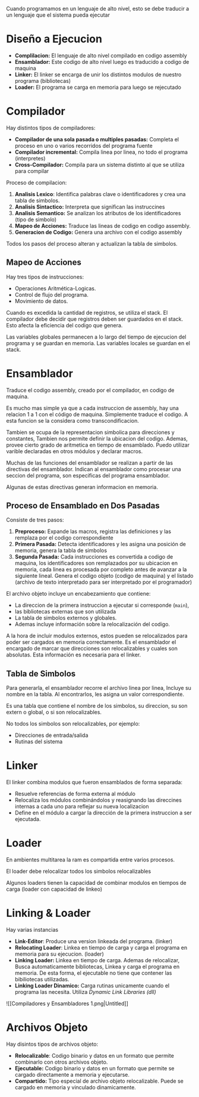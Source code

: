 Cuando programamos en un lenguaje de alto nivel, esto se debe traducir a un lenguaje que el sistema pueda ejecutar

# Diseño a Ejecucion

- **Complilacion:** El lenguaje de alto nivel compilado en codigo assembly
- **Ensamblador:** Este codigo de alto nivel luego es traducido a codigo de maquina
- **Linker:** El linker se encarga de unir los distintos modulos de nuestro programa (bibliotecas)
- **Loader:** El programa se carga en memoria para luego se rejecutado

# Compilador

Hay distintos tipos de compiladores:

- **Compilador de una sola pasada o multiples pasadas:** Completa el proceso en uno o varios recorridos del programa fuente
- **Compilador incremental:** Compila linea por linea, no todo el programa (interpretes)
- **Cross-Compilador:** Compila para un sistema distinto al que se utiliza para compilar

 Proceso de compilacion:

1. **Analisis Lexico**: Identifica palabras clave o identificadores y crea una tabla de simbolos.
2. **Analisis Sintactico:** Interpreta que significan las instruccines
3. **Analisis Semantico:** Se analizan los atributos de los identificadores (tipo de simbolo)
4. **Mapeo de Acciones:** Traduce las lineas de codigo en codigo assembly. 
5. **Generacion de Codigo:** Genera una archivo con el codigo assembly

Todos los pasos del proceso alteran y actualizan la tabla de simbolos.

## Mapeo de Acciones

Hay tres tipos de instrucciones:

- Operaciones Aritmética-Logicas.
- Control de flujo del programa.
- Movimiento de datos.

Cuando es excedida la cantidad de registros, se utiliza el stack. El compilador debe decidir que registros deben ser guardados en el stack. Esto afecta la eficiencia del codigo que genera.

Las variables globales permanecen a lo largo del tiempo de ejecucion del programa y se guardan en memoria. Las variables locales se guardan en el stack.

# Ensamblador

Traduce el codigo assembly, creado por el compilador, en codigo de maquina.

Es mucho mas simple ya que a cada instruccion de assembly, hay una relacion 1 a 1 con el código de maquina. Simplemente traduce el codigo. A esta funcion se la considera como transcondificacion.

Tambien se ocupa de la representacion simbolica para direcciones y constantes, Tambien nos permite definir la ubicacion del codigo. Ademas, provee cierto grado de aritmetica en tiempo de ensamblado. Puedo utilizar varible declaradas en otros módulos y declarar macros.

Muchas de las funciones del ensamblador se realizan a partir de las directivas del ensamblador. Indican al ensamblador como procesar una seccion del programa, son especificas del programa ensamblador.

Algunas de estas directivas generan informacion en memoria.

## Proceso de Ensamblado en Dos Pasadas

Consiste de tres pasos:

1. **Preproceso:** Expande las macros, registra las definiciones y las remplaza por el codigo correspondiente
2. **Primera Pasada:** Detecta identificadores y les asigna una posición de memoria, genera la tabla de simbolos
3. **Segunda Pasada:** Cada instrucciones es convertida a codigo de maquina, los identificadores son remplazados por su ubicacion en memoria, cada linea es procesada por completo antes de avanzar a la siguiente lineal. Genera el codigo objeto (codigo de maquina) y el listado (archivo de texto interpretado para ser interpretado por el programador)

El archivo objeto incluye un encabezamiento que contiene:

- La direccion de la primera instruccion a ejecutar si corresponde (`main`),
- las bibliotecas externas que son utilizada
- La tabla de simbolos externos y globales.
- Ademas incluye información sobre la relocalización del codigo.

A la hora de incluir modulos externos, estos pueden se relocalizados para poder ser cargados en memoria correctamente. Es el ensamblador el encargado de marcar que direcciones son relocalizables y cuales son absolutas. Esta información es necesaria para el linker.

## Tabla de Simbolos

Para generarla, el ensamblador recorre el archivo linea por linea, Incluye su nombre en la tabla. Al encontrarlos, les asigna un valor correspondiente.

Es una tabla que contiene el nombre de los simbolos, su direccion, su son extern o global, o si son relocalizables.

No todos los simbolos son relocalizables, por ejemplo:

- Direcciones de entrada/salida
- Rutinas del sistema

# Linker

El linker combina modulos que fueron ensamblados de forma separada:

- Resuelve referencias de forma externa al módulo
- Relocaliza los módulos combinándolos y reasignando las direccines internas a cada uno para reflejar su nueva localizacion
- Define en el módulo a cargar la dirección de la primera instruccion a ser ejecutada.

# Loader

En ambientes multitarea la ram es compartida entre varios procesos.

El loader debe relocalizar todos los simbolos relocalizables

Algunos loaders tienen la capacidad de combinar modulos en tiempos de carga (loader con capacidad de linkeo)

# Linking & Loader

Hay varias instancias

- **Link-Editor**: Produce una version linkeada del programa. (linker)
- **Relocating Loader**: Linkea en tiempo de carga y carga el programa en memoria para su ejecucion. (loader)
- **Linking Loader:** Linkea en tiempo de carga. Ademas de relocalizar, Busca automaticamente bibliotecas, Linkea y carga el programa en memoria. De esta forma, el ejecutable no tiene que contener las bibiliotecas utilizadas.
- **Linking Loader Dinamico:** Carga rutinas unicamente cuando el programa las necesita. Utiliza *Dynamic Link Libraries (dll)*

![[Compiladores y Ensambladores 1.png|Untitled]]

# Archivos Objeto

Hay disintos tipos de archivos objeto:

- **Relocalizable**: Codigo binario y datos en un formato que permite combinarlo con otros archivos objeto.
- **Ejecutable:** Codigo binario y datos en un formato que permite se cargado directamente a memoria y ejecutarse.
- **Compartido:** Tipo especial de archivo objeto relocalizable. Puede se cargado en memoria y vinculado dinamicamente.